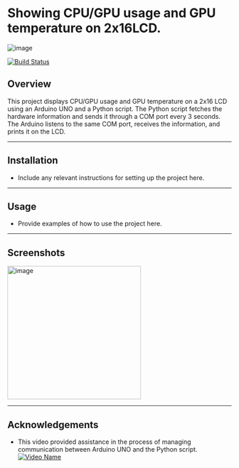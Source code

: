 # Showing CPU/GPU usage and GPU temperature on 2x16LCD.

![image](https://user-images.githubusercontent.com/112471004/225152766-0950a4d0-928e-4c85-a6bc-78db604c0307.png)

[![Build Status](https://travis-ci.org/<username>/<repo-name>.svg?branch=master)](https://travis-ci.org/<username>/<repo-name>)

## Overview
This project displays CPU/GPU usage and GPU temperature on a 2x16 LCD using an Arduino UNO and a Python script. The Python script fetches the hardware information and sends it through a COM port every 3 seconds. The Arduino listens to the same COM port, receives the information, and prints it on the LCD.

---

## Installation

- Include any relevant instructions for setting up the project here.

---

## Usage

- Provide examples of how to use the project here.

---

## Screenshots

<img src="https://user-images.githubusercontent.com/112471004/225152695-935670c6-4873-4668-ac61-6383c044f9c6.png" alt="image" width="300px">

---

## Acknowledgements

- This video provided assistance in the process of managing communication between Arduino UNO and the Python script.
[![Video Name](https://imgur.com/a/iwPfqA5)](https://www.youtube.com/watch?v=dbZZlq1_M4o)
